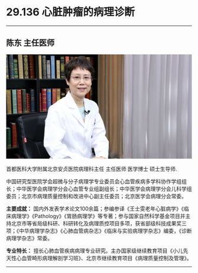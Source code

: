 # 29.136 心脏肿瘤的病理诊断

---

## 陈东 主任医师

![1686473683438](image/c29_136/1686473683438.png)

首都医科大学附属北京安贞医院病理科主任 主任医师 医学博士 硕士生导师.

中国研究型医院学会超微与分子病理学专业委员会心血管疾病多学科协作学组组长；中华医学会病理学分会心血管专业组副组长；中华医学会病理学分会儿科学组委员；北京市病理质量控制和改进中心副主任委员；北京医学会病理分会常委。

**主要成就：** 国内外发表学术论文100余篇；参编参译《王士雯老年心脏病学》《临床病理学》《Pathology》《胃肠病理学》等专著；参与国家自然科学基金项目并主持北京市等省局级科研、科研转化及病理质控项目多项，获省部级科技成果奖三项；《中华病理学杂志》《心肺血管病杂志》《临床与实验病理学杂志》编委，《诊断病理学杂志》常委。

**专业特长：** 擅长心肺血管疾病病理专业研究。主办国家级继续教育项目《小儿先天性心血管畸形病理解剖学习班》、北京市继续教育项目《病理质量控制及管理》。

---
